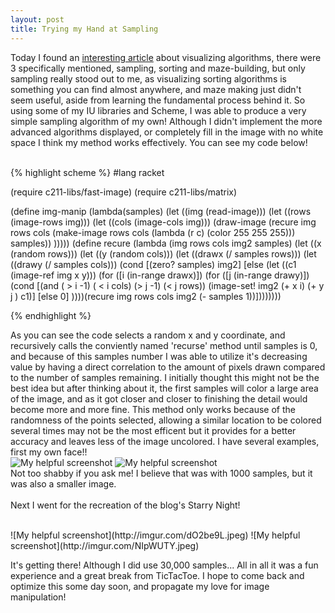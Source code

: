 ```yaml
---
layout: post
title: Trying my Hand at Sampling
---
```


Today I found an <a href= "http://bost.ocks.org/mike/algorithms/">interesting article</a> about visualizing algorithms, there were 3 specifically mentioned, sampling, sorting and maze-building, but only sampling really stood out to me, as visualizing sorting algorithms is something you can find almost anywhere, and maze making just didn't seem useful, aside from learning the fundamental process behind it. So using some of my IU libraries and Scheme, I was able to produce a very simple sampling algorithm of my own! Although I didn't implement the more advanced algorithms displayed, or completely fill in the image with no white space I think my method works effectively. You can see my code below!

<br>
{% highlight scheme %}
#lang racket

(require c211-libs/fast-image)
(require c211-libs/matrix)


(define img-manip
  (lambda(samples)
    (let ((img (read-image)))
      (let ((rows (image-rows img)))
        (let ((cols (image-cols img)))
          (draw-image (recure img rows cols (make-image rows cols (lambda (r c)
                                                                    (color 255 255 255))) samples))
          )))))
(define recure
  (lambda (img rows cols img2 samples)
    (let ((x (random rows)))
      (let ((y (random cols)))
        (let ((drawx (/ samples rows)))
          (let ((drawy (/ samples cols)))
            (cond
              [(zero? samples) img2]
              [else
               (let ((c1 (image-ref img x y)))
                 (for ([i (in-range drawx)])
                   (for ([j (in-range drawy)])
                     (cond
                       [(and ( > i  -1)  ( < i  cols)  (> j  -1)  (< j rows)) (image-set! img2 (+ x i) (+ y j ) c1)]
                       [else 0]
                       ))))(recure img rows cols img2 (- samples 1))])))))))


{% endhighlight %}
<br>

As you can see the code selects a random x and y coordinate, and recursively calls the conviently named 'recurse' method until samples is 0, and because of this samples number I was able to utilize it's decreasing value by having a direct correlation to the amount of pixels drawn compared to the number of samples remaining. I initially thought this might not be the best idea but after thinking about it, the first samples will color a large area of the image, and as it got closer and closer to finishing the detail would become more and more fine. This method only works because of the randomness of the points selected, allowing a similar location to be colored several times may not be the most efficent but it provides for a better accuracy and leaves less of the image uncolored. I have several examples, first my own face!!
<br>
![My helpful screenshot](http://imgur.com/lONTFkc.jpeg)
![My helpful screenshot](http://imgur.com/ZMo6ldY.jpeg)
<br>
Not too shabby if you ask me! I believe that was with 1000 samples, but it was also a smaller image.<br><br>
Next I went for the recreation of the blog's Starry Night!

<br>
![My helpful screenshot](http://imgur.com/dO2be9L.jpeg)
![My helpful screenshot](http://imgur.com/NIpWUTY.jpeg)
<br>

It's getting there! Although I did use 30,000 samples... All in all it was a fun experience and a great break from TicTacToe. I hope to come back and optimize this some day soon, and propagate my love for image manipulation!
